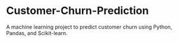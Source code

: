 # Customer-Churn-Prediction
A machine learning project to predict customer churn using Python, Pandas, and Scikit-learn.
